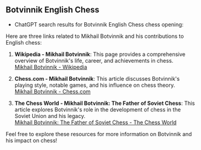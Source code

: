 ## Botvinnik English Chess

 + ChatGPT search results for Botvinnik English Chess chess opening:

Here are three links related to Mikhail Botvinnik and his contributions to English chess:

1. **Wikipedia - Mikhail Botvinnik**: This page provides a comprehensive overview of Botvinnik's life, career, and achievements in chess.  
   [Mikhail Botvinnik - Wikipedia](https://en.wikipedia.org/wiki/Mikhail_Botvinnik)

2. **Chess.com - Mikhail Botvinnik**: This article discusses Botvinnik's playing style, notable games, and his influence on chess theory.  
   [Mikhail Botvinnik - Chess.com](https://www.chess.com/article/view/mikhail-botvinnik)

3. **The Chess World - Mikhail Botvinnik: The Father of Soviet Chess**: This article explores Botvinnik's role in the development of chess in the Soviet Union and his legacy.  
   [Mikhail Botvinnik: The Father of Soviet Chess - The Chess World](https://thechessworld.com/articles/players/mikhail-botvinnik-the-father-of-soviet-chess/)

Feel free to explore these resources for more information on Botvinnik and his impact on chess!
